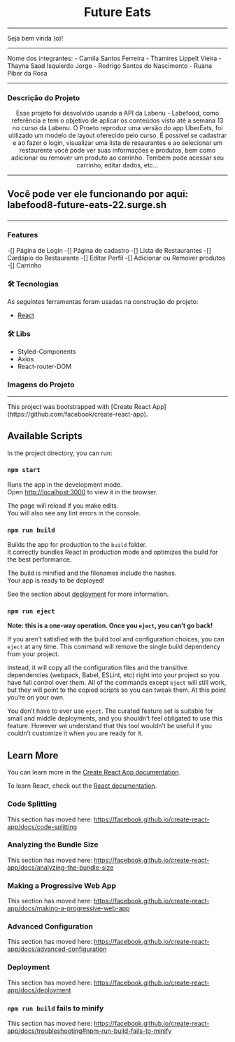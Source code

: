 <h1 align="center">Future Eats</h1>

<hr/>
Seja bem vinda (o)! 
<hr/>
Nome dos integrantes: 
- Camila Santos Ferreira
- Thamires Lippelt Vieira
- Thayna Saad Isquierdo Jorge 
- Rodrigo Santos do Nascimento
- Ruana Piber da Rosa
<hr/>

### Descrição do Projeto

<p align="center">
  Esse projeto foi desvolvido usando a API da Labenu - Labefood, como referência e tem o objetivo de aplicar 
  os conteúdos visto até a semana 13 no curso da Labenu.
  O Proeto reproduz uma versão do app UberEats, foi utilizado um modelo de layout oferecido pelo curso. 
  É possível se cadastrar e ao fazer o login, visualizar uma lista
  de resaurantes e ao selecionar um restaurente você pode ver suas informações e produtos, 
  bem como adicionar ou remover um produto ao carrinho. Tembém pode acessar seu 
  carrinho, editar dados, etc... 
</p>

<hr/>

<h2>Você pode ver ele funcionando por aqui: labefood8-future-eats-22.surge.sh <h3>

<hr/>
  
### Features
-[] Página de Login
-[] Página de cadastro
-[] Lista de Restaurantes
-[] Cardápio do Restaurante
-[] Editar Perfil
-[] Adicionar ou Remover produtos  
-[] Carrinho
  

  ### 🛠 Tecnologias

As seguintes ferramentas foram usadas na construção do projeto:

- [React](https://pt-br.reactjs.org/)
  
 ### 🛠 Libs
- Styled-Components
- Axios
- React-router-DOM
  
 ### Imagens do Projeto
	
<hr/>
This project was bootstrapped with [Create React App](https://github.com/facebook/create-react-app).

## Available Scripts

In the project directory, you can run:

### `npm start`

Runs the app in the development mode.<br />
Open [http://localhost:3000](http://localhost:3000) to view it in the browser.

The page will reload if you make edits.<br />
You will also see any lint errors in the console.


### `npm run build`

Builds the app for production to the `build` folder.<br />
It correctly bundles React in production mode and optimizes the build for the best performance.

The build is minified and the filenames include the hashes.<br />
Your app is ready to be deployed!

See the section about [deployment](https://facebook.github.io/create-react-app/docs/deployment) for more information.

### `npm run eject`

**Note: this is a one-way operation. Once you `eject`, you can’t go back!**

If you aren’t satisfied with the build tool and configuration choices, you can `eject` at any time. This command will remove the single build dependency from your project.

Instead, it will copy all the configuration files and the transitive dependencies (webpack, Babel, ESLint, etc) right into your project so you have full control over them. All of the commands except `eject` will still work, but they will point to the copied scripts so you can tweak them. At this point you’re on your own.

You don’t have to ever use `eject`. The curated feature set is suitable for small and middle deployments, and you shouldn’t feel obligated to use this feature. However we understand that this tool wouldn’t be useful if you couldn’t customize it when you are ready for it.

## Learn More

You can learn more in the [Create React App documentation](https://facebook.github.io/create-react-app/docs/getting-started).

To learn React, check out the [React documentation](https://reactjs.org/).

### Code Splitting

This section has moved here: https://facebook.github.io/create-react-app/docs/code-splitting

### Analyzing the Bundle Size

This section has moved here: https://facebook.github.io/create-react-app/docs/analyzing-the-bundle-size

### Making a Progressive Web App

This section has moved here: https://facebook.github.io/create-react-app/docs/making-a-progressive-web-app

### Advanced Configuration

This section has moved here: https://facebook.github.io/create-react-app/docs/advanced-configuration

### Deployment

This section has moved here: https://facebook.github.io/create-react-app/docs/deployment

### `npm run build` fails to minify

This section has moved here: https://facebook.github.io/create-react-app/docs/troubleshooting#npm-run-build-fails-to-minify
